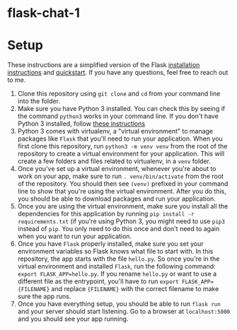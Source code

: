 # flask-chat-1

# Setup
These instructions are a simplified version of the Flask [installation instructions](https://flask.palletsprojects.com/en/1.1.x/installation/) and [quickstart](https://flask.palletsprojects.com/en/1.1.x/quickstart/). If you have any questions, feel free to reach out to me.

1. Clone this repository using `git clone` and `cd` from your command line into the folder.
2. Make sure you have Python 3 installed. You can check this by seeing if the command `python3` works in your command line. If you don't have Python 3 installed, follow [these instructions](https://realpython.com/installing-python/)
3. Python 3 comes with virtualenv, a "virtual environment" to manage packages like `Flask` that you'll need to run your application. When you first clone this repository, run `python3 -m venv venv` from the root of the repository to create a virtual environment for your application. This will create a few folders and files related to virtualenv, in a `venv` folder.
4. Once you've set up a virtual environment, whenever you're about to work on your app, make sure to run `. venv/bin/activate` from the root of the repository. You should then see `(venv)` prefixed in your command line to show that you're using the virtual environment. After you do this, you should be able to download packages and run your application.
5. Once you are using the virtual environment, make sure you install all the dependencies for this application by running `pip install -r requirements.txt` (if you're using Python 3, you might need to use `pip3` instead of `pip`. You only need to do this once and don't need to again when you want to run your application.
6. Once you have `Flask` properly installed, make sure you set your environment variables so Flask knows what file to start with. In this repository, the app starts with the file `hello.py`. So once you're in the virtual environment and installed `Flask`, run the following command: `export FLASK_APP=hello.py`. If you rename `hello.py` or want to use a different file as the entrypoint, you'll have to run `export FLASK_APP={FILENAME}` and replace `{FILENAME}` with the correct filename to make sure the app runs.
7. Once you have everything setup, you should be able to run `flask run` and your server should start listening. Go to a browser at `localhost:5000` and you should see your app running.
